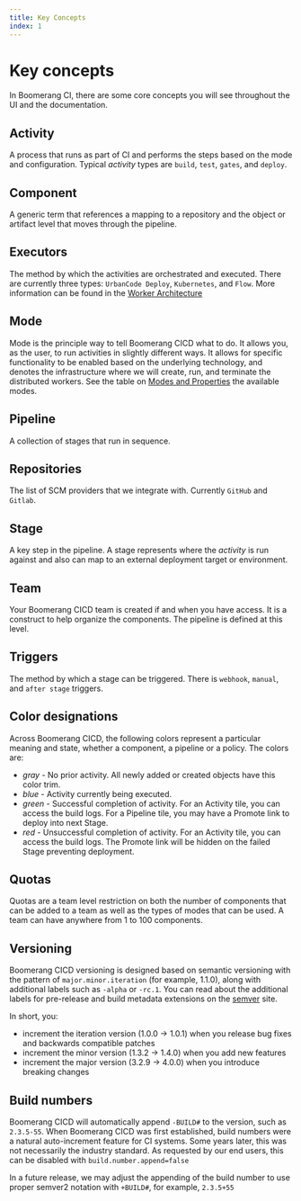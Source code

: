 ```yaml
---
title: Key Concepts
index: 1
---
```


# Key concepts

In Boomerang CI, there are some core concepts you will see throughout the UI and the documentation.

## Activity

A process that runs as part of CI and performs the steps based on the mode and configuration. Typical _activity_ types are `build`, `test`, `gates`, and `deploy`.

## Component

A generic term that references a mapping to a repository and the object or artifact level that moves through the pipeline.

## Executors

The method by which the activities are orchestrated and executed. There are currently three types: `UrbanCode Deploy`, `Kubernetes`, and `Flow`. More information can be found in the [Worker Architecture](/boomerang-cicd/architecture/worker-and-executor-architecture)

## Mode

Mode is the principle way to tell Boomerang CICD what to do. It allows you, as the user, to run activities in slightly different ways. It allows for specific functionality to be enabled based on the underlying technology, and denotes the infrastructure where we will create, run, and terminate the distributed workers. See the table on [Modes and Properties](/boomerang-cicd/how-to-guide/modes-and-properties) the available modes.

## Pipeline

A collection of stages that run in sequence.

## Repositories

The list of SCM providers that we integrate with. Currently `GitHub` and `Gitlab`.

## Stage

A key step in the pipeline. A stage represents where the _activity_ is run against and also can map to an external deployment target or environment.

## Team

Your Boomerang CICD team is created if and when you have access. It is a construct to help organize the components. The pipeline is defined at this level.

## Triggers

The method by which a stage can be triggered. There is `webhook`, `manual`, and `after stage` triggers.

## Color designations

Across Boomerang CICD, the following colors represent a particular meaning and state, whether a component, a pipeline or a policy. The colors are:

- _gray_ - No prior activity. All newly added or created objects have this color trim.
- _blue_ - Activity currently being executed.
- _green_ - Successful completion of activity. For an Activity tile, you can access the build logs. For a Pipeline tile, you may have a Promote link to deploy into next Stage.
- _red_ - Unsuccessful completion of activity. For an Activity tile, you can access the build logs. The Promote link will be hidden on the failed Stage preventing deployment.

## Quotas

Quotas are a team level restriction on both the number of components that can be added to a team as well as the types of modes that can be used. A team can have anywhere from 1 to 100 components.

## Versioning

Boomerang CICD versioning is designed based on semantic versioning with the pattern of `major.minor.iteration` (for example, 1.1.0), along with additional labels such as `-alpha` or `-rc.1`. You can read about the additional labels for pre-release and build metadata extensions on the [semver](https://semver.org/) site.

In short, you:
- increment the iteration version (1.0.0 → 1.0.1) when you release bug fixes and backwards compatible patches
- increment the minor version (1.3.2 → 1.4.0) when you add new features
- increment the major version (3.2.9 → 4.0.0) when you introduce breaking changes

## Build numbers

Boomerang CICD will automatically append `-BUILD#` to the version, such as `2.3.5-55`. When Boomerang CICD was first established, build numbers were a natural auto-increment feature for CI systems. Some years later, this was not necessarily the industry standard. As requested by our end users, this can be disabled with `build.number.append=false`

In a future release, we may adjust the appending of the build number to use proper semver2 notation with `+BUILD#`, for example, `2.3.5+55`